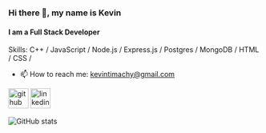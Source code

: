 ### Hi there 👋, my name is Kevin
#### I am a Full Stack Developer

Skills: C++ / JavaScript / Node.js / Express.js / Postgres / MongoDB / HTML / CSS /

- 📫 How to reach me: kevintimachy@gmail.com 


[<img src='https://cdn.jsdelivr.net/npm/simple-icons@3.0.1/icons/github.svg' alt='github' height='40'>](https://github.com/kevintimachy)  [<img src='https://cdn.jsdelivr.net/npm/simple-icons@3.0.1/icons/linkedin.svg' alt='linkedin' height='40'>](https://www.linkedin.com/in/https://www.linkedin.com/in/kevin-timachy//)  

![GitHub stats](https://github-readme-stats.vercel.app/api?username=kevintimachy&show_icons=true)  



